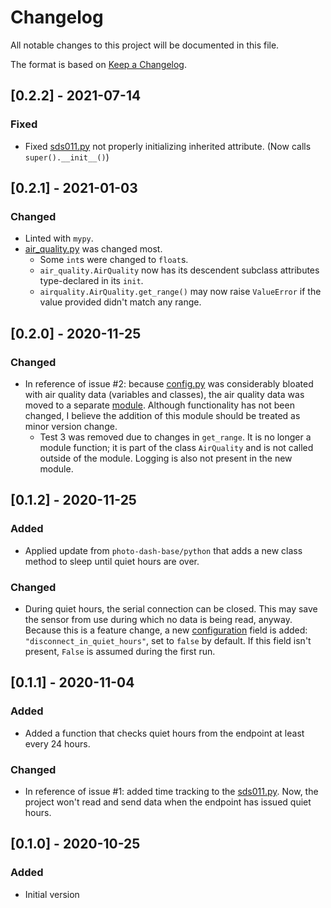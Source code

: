 # Changelog
All notable changes to this project will be documented in this file.

The format is based on [Keep a Changelog](https://keepachangelog.com/en/1.0.0/).

## [0.2.2] - 2021-07-14
### Fixed
- Fixed [sds011.py] not properly initializing inherited attribute. (Now calls `super().__init__()`)

## [0.2.1] - 2021-01-03
### Changed
- Linted with `mypy`.
- [air_quality.py] was changed most.
    - Some `int`s were changed to `float`s.
    - `air_quality.AirQuality` now has its descendent subclass attributes type-declared in its `init`.
    - `airquality.AirQuality.get_range()` may now raise `ValueError` if the value provided didn't match any range.

## [0.2.0] - 2020-11-25
### Changed
- In reference of issue #2: because [config.py] was considerably bloated with air quality data (variables and classes), the air quality data was moved to a separate [module][air_quality.py]. Although functionality has not been changed, I believe the addition of this module should be treated as minor version change.
    - Test 3 was removed due to changes in `get_range`. It is no longer a module function; it is part of the class `AirQuality` and is not called outside of the module. Logging is also not present in the new module.

## [0.1.2] - 2020-11-25
### Added
- Applied update from `photo-dash-base/python` that adds a new class method to sleep until quiet hours are over.

### Changed
- During quiet hours, the serial connection can be closed. This may save the sensor from use during which no data is being read, anyway. Because this is a feature change, a new [configuration][config.json] field is added: `"disconnect_in_quiet_hours"`, set to `false` by default. If this field isn't present, `False` is assumed during the first run. 

## [0.1.1] - 2020-11-04
### Added
- Added a function that checks quiet hours from the endpoint at least every 24 hours.

### Changed
- In reference of issue #1: added time tracking to the [sds011.py](photo_dash_sds011/sds011.py). Now, the project won't read and send data when the endpoint has issued quiet hours.

## [0.1.0] - 2020-10-25
### Added
- Initial version

[air_quality.py]: photo_dash_sds011/air_quality.py
[config.json]: config.json.example
[config.py]: photo_dash_sds011/config.py
[sds011.py]: photo_dash_sds011/sds011.py
